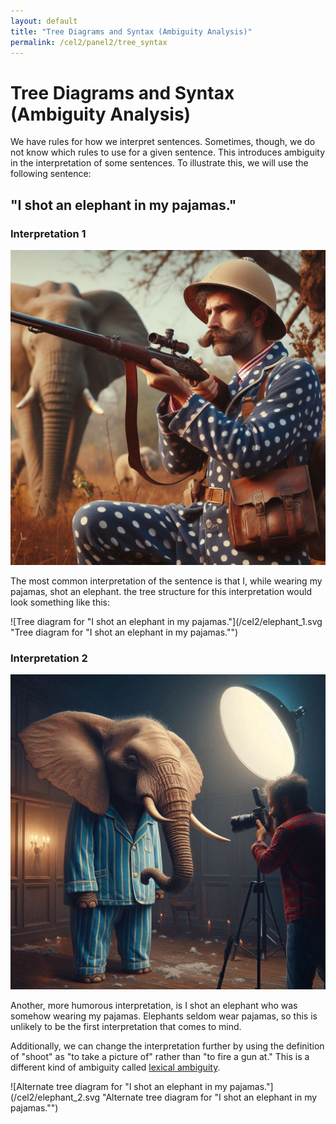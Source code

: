 ```yaml
---
layout: default
title: "Tree Diagrams and Syntax (Ambiguity Analysis)"
permalink: /cel2/panel2/tree_syntax
---
```


# Tree Diagrams and Syntax (Ambiguity Analysis)

We have rules for how we interpret sentences. Sometimes, though, we do not know which rules to use for a given sentence. This introduces ambiguity in the interpretation of some sentences. To illustrate this, we will use the following sentence:

## "I shot an elephant in my pajamas."

### Interpretation 1

![A man hunting an elephant while wearing pajamas. Created by Microsoft Designer AI](/cel2/elephant_pajamas_1.jpg "A man hunting an elephant while wearing pajamas. Created by Microsoft Designer AI")


The most common interpretation of the sentence is that I, while wearing my pajamas, shot an elephant. the tree structure for this interpretation would look something like this:

![Tree diagram for "I shot an elephant in my pajamas."](/cel2/elephant_1.svg "Tree diagram for "I shot an elephant in my pajamas."")


### Interpretation 2

![A man taking a picture of an elephant who is wearing pajamas. Created by Microsoft Designer AI](/cel2/elephant_pajamas_2.jpg "A man taking a picture of an elephant who is wearing pajamas. Created by Microsoft Designer AI")

Another, more humorous interpretation, is I shot an elephant who was somehow wearing my pajamas. Elephants seldom wear pajamas, so this is unlikely to be the first interpretation that comes to mind.

Additionally, we can change the interpretation further by using the definition of "shoot" as "to take a picture of" rather than "to fire a gun at." This is a different kind of ambiguity called [lexical ambiguity](/cel2/panel3/ambiguity).

![Alternate tree diagram for "I shot an elephant in my pajamas."](/cel2/elephant_2.svg "Alternate tree diagram for "I shot an elephant in my pajamas."")




